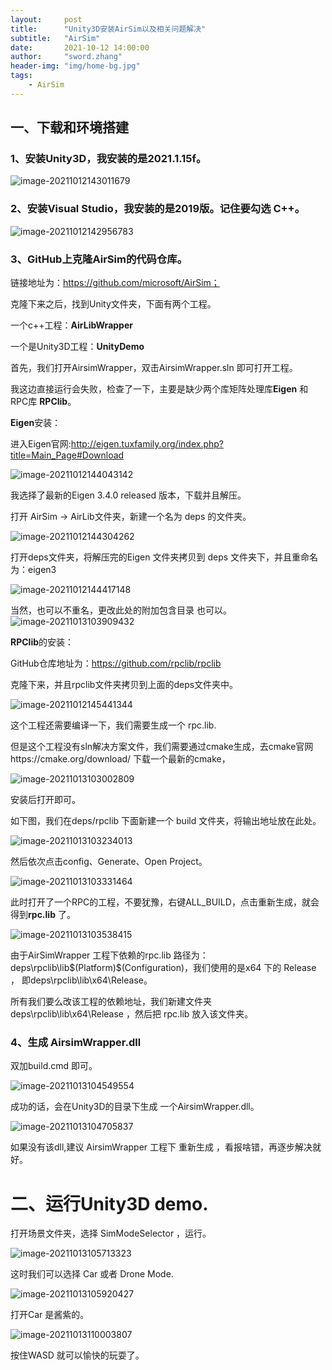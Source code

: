 ```yaml
---
layout:     post
title:      "Unity3D安装AirSim以及相关问题解决"
subtitle:   "AirSim"
date:       2021-10-12 14:00:00
author:     "sword.zhang"
header-img: "img/home-bg.jpg"
tags:
    - AirSim
---
```


## 一、下载和环境搭建

### 1、安装Unity3D，我安装的是2021.1.15f。

![image-20211012143011679](img/AirsimSetup/image-20211012143011679.png)

### 2、安装Visual Studio，我安装的是2019版。记住要勾选 C++。

![image-20211012142956783](img/AirsimSetup/image-20211012142956783.png)



### 3、GitHub上克隆AirSim的代码仓库。

链接地址为：https://github.com/microsoft/AirSim；

克隆下来之后，找到Unity文件夹，下面有两个工程。

一个c++工程：**AirLibWrapper**

一个是Unity3D工程：**UnityDemo**

首先，我们打开AirsimWrapper，双击AirsimWrapper.sln 即可打开工程。

我这边直接运行会失败，检查了一下，主要是缺少两个库矩阵处理库**Eigen** 和 RPC库 **RPClib**。

**Eigen**安装：

进入Eigen官网:http://eigen.tuxfamily.org/index.php?title=Main_Page#Download

![image-20211012144043142](img/AirsimSetup/image-20211012144043142.png)

我选择了最新的Eigen 3.4.0 released 版本，下载并且解压。

打开 AirSim -> AirLib文件夹，新建一个名为 deps 的文件夹。

![image-20211012144304262](img/AirsimSetup/image-20211012144304262.png)

打开deps文件夹，将解压完的Eigen 文件夹拷贝到 deps 文件夹下，并且重命名为：eigen3

![image-20211012144417148](img/AirsimSetup/image-20211012144417148.png)



当然，也可以不重名，更改此处的附加包含目录 也可以。![image-20211013103909432](img/AirsimSetup/image-20211013103909432.png)

**RPClib**的安装：

GitHub仓库地址为：https://github.com/rpclib/rpclib

克隆下来，并且rpclib文件夹拷贝到上面的deps文件夹中。

![image-20211012145441344](img/AirsimSetup/image-20211012145441344.png)



这个工程还需要编译一下，我们需要生成一个 rpc.lib.

但是这个工程没有sln解决方案文件，我们需要通过cmake生成，去cmake官网https://cmake.org/download/ 下载一个最新的cmake，

![image-20211013103002809](img/AirsimSetup/image-20211013103002809.png)

 安装后打开即可。

如下图，我们在deps/rpclib 下面新建一个 build 文件夹，将输出地址放在此处。



![image-20211013103234013](img/AirsimSetup/image-20211013103234013.png)

然后依次点击config、Generate、Open Project。



![image-20211013103331464](img/AirsimSetup/image-20211013103331464.png)

此时打开了一个RPC的工程，不要犹豫，右键ALL_BUILD，点击重新生成，就会得到**rpc.lib** 了。



![image-20211013103538415](img/AirsimSetup/image-20211013103538415.png)

由于AirSimWrapper 工程下依赖的rpc.lib 路径为：deps\rpclib\lib\$(Platform)\$(Configuration)，我们使用的是x64 下的 Release ， 即deps\rpclib\lib\x64\Release。

所有我们要么改该工程的依赖地址，我们新建文件夹 deps\rpclib\lib\x64\Release ，然后把 rpc.lib 放入该文件夹。



### 4、生成 AirsimWrapper.dll

双加build.cmd 即可。



![image-20211013104549554](img/AirsimSetup/image-20211013104549554.png)

成功的话，会在Unity3D的目录下生成 一个AirsimWrapper.dll。



![image-20211013104705837](img/AirsimSetup/image-20211013104705837.png)

如果没有该dll,建议 AirsimWrapper 工程下 重新生成 ，看报啥错，再逐步解决就好。



# 二、运行Unity3D demo.

打开场景文件夹，选择 SimModeSelector ，运行。

![image-20211013105713323](img/AirsimSetup/image-20211013105713323.png)

这时我们可以选择 Car 或者 Drone Mode.

![image-20211013105920427](img/AirsimSetup/image-20211013105920427.png)



打开Car 是酱紫的。

![image-20211013110003807](img/AirsimSetup/image-20211013110003807.png)



按住WASD 就可以愉快的玩耍了。